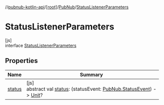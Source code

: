 //[pubnub-kotlin-api](../../../../index.md)/[[root]](../../index.md)/[PubNub](../index.md)/[StatusListenerParameters](index.md)

# StatusListenerParameters

[js]\
interface [StatusListenerParameters](index.md)

## Properties

| Name | Summary |
|---|---|
| [status](status.md) | [js]<br>abstract val [status](status.md): (statusEvent: [PubNub.StatusEvent](../-status-event/index.md)) -&gt; [Unit](https://kotlinlang.org/api/core/kotlin-stdlib/kotlin/-unit/index.html)? |
